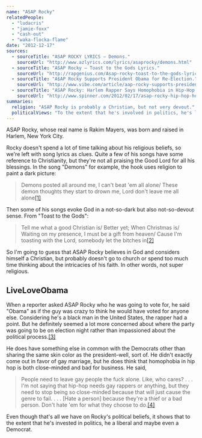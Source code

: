 ```yaml
---
name: "ASAP Rocky"
relatedPeople:
  - "ludacris"
  - "jamie-foxx"
  - "cash-out"
  - "waka-flocka-flame"
date: "2012-12-17"
sources:
  - sourceTitle: "ASAP ROCKY LYRICS – Demons."
    sourceUrl: "http://www.azlyrics.com/lyrics/asaprocky/demons.html"
  - sourceTitle: "ASAP Rocky – Toast to the Gods Lyrics."
    sourceUrl: "http://rapgenius.com/Asap-rocky-toast-to-the-gods-lyrics"
  - sourceTitle: "A$AP Rocky Supports President Obama for Re-Election."
    sourceUrl: "http://www.vibe.com/article/aap-rocky-supports-president-obama-re-election"
  - sourceTitle: "ASAP Rocky: Harlem Rapper Says Homophobia in Hip-Hop Is 'Retarded.'"
    sourceUrl: "http://www.spinner.com/2012/02/17/asap-rocky-hip-hop-homophobia/"
summaries:
  religion: "ASAP Rocky is probably a Christian, but not very devout."
  politicalViews: "To the extent that he's involved in politics, he's liberal and maybe even a Democrat."
---
```


ASAP Rocky, whose real name is Rakim Mayers, was born and raised in Harlem, New York City.

Rocky doesn't spend a lot of time talking about his religious beliefs, so we're left with song lyrics as clues. Quite a few of his songs have some reference to Christianity, but they're not all praising the Good Lord for all his blessings. In the song "Demons" for example, the hook uses religion to paint a dark picture:

>Demons posted all around me, I can't beat 'em all alone/ These demon thoughts they start to drown me, Lord don't leave me all alone<a class="source-citation" href="#http%3A%2F%2Fwww.azlyrics.com%2Flyrics%2Fasaprocky%2Fdemons.html" title="ASAP ROCKY LYRICS – Demons.">[1]</a>

Then some of his songs evoke God in a not-so-dark but also not-so-devout sense. From "Toast to the Gods":

>Tell me what a good Christian is/ Better yet; When Christmas is/ Waiting on my presence, I must be a gift from heaven/ Cause I'm toasting with the Lord, somebody let the bitches in<a class="source-citation" href="#http%3A%2F%2Frapgenius.com%2FAsap-rocky-toast-to-the-gods-lyrics" title="ASAP Rocky – Toast to the Gods Lyrics.">[2]</a>

So I'm going to guess that ASAP Rocky believes in God and considers himself a Christian, but probably doesn't go to church or spend too much time thinking about the intricacies of his faith. In other words, not super religious.


## LiveLoveObama

When a reporter asked ASAP Rocky who he was going to vote for, he said "Obama" as if the guy was crazy to think he would have voted for anyone else. Considering he's a black man in the United States, the rapper had a point. But he definitely seemed a lot more concerned about where the party was going to be on election night rather than impassioned about the political process.<a class="source-citation" href="#http%3A%2F%2Fwww.vibe.com%2Farticle%2Faap-rocky-supports-president-obama-re-election" title="A$AP Rocky Supports President Obama for Re-Election.">[3]</a>

He does have something else in common with the Democrats other than sharing the same skin color as the president–well, sort of. He didn't exactly come out in favor of gay marriage, but he does think that homophobia in hip hop is both close-minded and bad for business. He said,

>People need to leave gay people the fuck alone. Like, who cares? . . . I'm not saying that hip-hop needs gay rappers or anything, but they need to stop being so close-minded because that will just cause the genre to fail. . . . [Hate a person] because they're a thief or a bad person. Don't hate 'em for what they choose to do.<a class="source-citation" href="#http%3A%2F%2Fwww.spinner.com%2F2012%2F02%2F17%2Fasap-rocky-hip-hop-homophobia%2F" title="ASAP Rocky: Harlem Rapper Says Homophobia in Hip-Hop Is &apos;Retarded.&apos;">[4]</a>

Even though that's all we have on Rocky's political beliefs, it shows that to the extent that he's invested in politics, he a liberal and maybe even a Democrat.